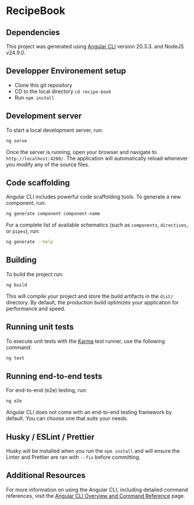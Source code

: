 # RecipeBook


## Dependencies
This project was generated using [Angular CLI](https://github.com/angular/angular-cli) version 20.3.3. and NodeJS v24.9.0.

## Developper Environement setup

* Clone this git repository
* CD to the local directory ```cd recipe-book```
* Run ```npm install```

## Development server

To start a local development server, run:

```bash
ng serve
```

Once the server is running, open your browser and navigate to `http://localhost:4200/`. The application will automatically reload whenever you modify any of the source files.

## Code scaffolding

Angular CLI includes powerful code scaffolding tools. To generate a new component, run:

```bash
ng generate component component-name
```

For a complete list of available schematics (such as `components`, `directives`, or `pipes`), run:

```bash
ng generate --help
```

## Building

To build the project run:

```bash
ng build
```

This will compile your project and store the build artifacts in the `dist/` directory. By default, the production build optimizes your application for performance and speed.

## Running unit tests

To execute unit tests with the [Karma](https://karma-runner.github.io) test runner, use the following command:

```bash
ng test
```

## Running end-to-end tests

For end-to-end (e2e) testing, run:

```bash
ng e2e
```

Angular CLI does not come with an end-to-end testing framework by default. You can choose one that suits your needs.

## Husky / ESLint / Prettier

Husky will be installed when you run the ```npm install``` and will ensure the Linter and Prettier are ran with ```--fix``` before committing.

## Additional Resources

For more information on using the Angular CLI, including detailed command references, visit the [Angular CLI Overview and Command Reference](https://angular.dev/tools/cli) page.
